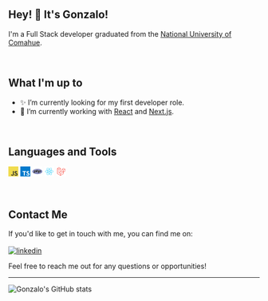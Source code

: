 ## Hey! 👋 It's Gonzalo!
I'm a Full Stack developer graduated from the [National University of Comahue](https://en.wikipedia.org/wiki/National_University_of_Comahue).

<br/>

## What I'm up to

- ✨ I’m currently looking for my first developer role.
- 🌱 I’m currently working with [React](https://reactjs.org) and [Next.js](https://nextjs.org/).

<br />

## Languages and Tools
<code><img height="20" src="https://raw.githubusercontent.com/github/explore/80688e429a7d4ef2fca1e82350fe8e3517d3494d/topics/javascript/javascript.png"></code>
<code><img height="20" src="https://raw.githubusercontent.com/github/explore/80688e429a7d4ef2fca1e82350fe8e3517d3494d/topics/typescript/typescript.png"></code>
<code><img height="20" src="https://raw.githubusercontent.com/github/explore/80688e429a7d4ef2fca1e82350fe8e3517d3494d/topics/php/php.png"></code>
<code><img height="20" src="https://raw.githubusercontent.com/github/explore/80688e429a7d4ef2fca1e82350fe8e3517d3494d/topics/react/react.png"></code>
<code><img height="20" src="https://raw.githubusercontent.com/github/explore/80688e429a7d4ef2fca1e82350fe8e3517d3494d/topics/laravel/laravel.png"></code>

<br />

## Contact Me
If you'd like to get in touch with me, you can find me on:
<br />
<br />
[![linkedin](https://img.shields.io/badge/LinkedIn-0077B5?style=for-the-badge&logo=linkedin&logoColor=white)](https://www.linkedin.com/in/gonzalojparra/)
<br />

Feel free to reach me out for any questions or opportunities!

---

![Gonzalo's GitHub stats](https://github-readme-stats.vercel.app/api?username=gonzalojparra&show_icons=true&hide_border=true)
